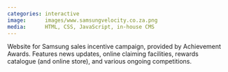 ```yaml
---
categories: interactive
image:      images/www.samsungvelocity.co.za.png
media:      HTML, CSS, JavaScript, in-house CMS
---
```

Website for Samsung sales incentive campaign, provided by Achievement Awards.
Features news updates, online claiming facilities, rewards catalogue (and online
store), and various ongoing competitions.
